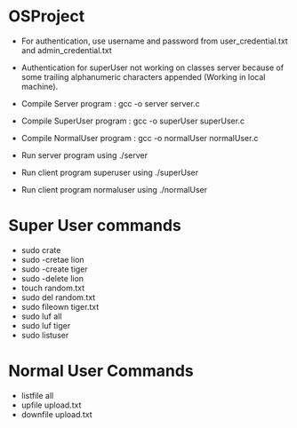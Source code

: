 # OSProject

- For authentication, use username and password from user_credential.txt and admin_credential.txt
- Authentication for superUser not working on classes server because of some trailing alphanumeric characters appended (Working in local machine).


- Compile Server program : gcc -o server server.c
- Compile SuperUser program : gcc -o superUser superUser.c
- Compile NormalUser program : gcc -o normalUser normalUser.c

- Run server program using ./server
- Run client program superuser using ./superUser
- Run client program normaluser using ./normalUser

# Super User commands
- sudo crate
- sudo -cretae lion
- sudo -create tiger
- sudo -delete lion
- touch random.txt
- sudo del random.txt
- sudo fileown tiger.txt
- sudo luf all
- sudo luf tiger
- sudo listuser

# Normal User Commands
- <user> listfile all
- <user> upfile upload.txt
- <user> downfile upload.txt


